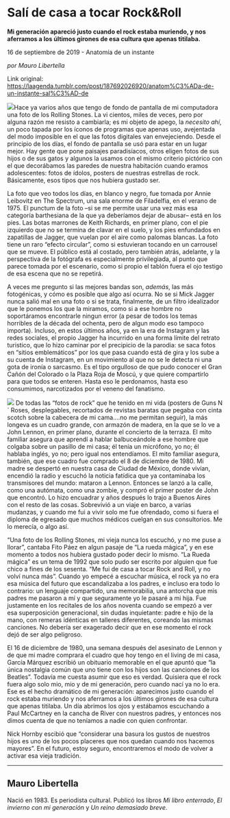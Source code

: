 # Salí de casa a tocar Rock&Roll

**Mi generación apareció justo cuando el rock estaba muriendo, y nos aferramos a los últimos girones de esa cultura que apenas titilaba.**

16 de septiembre de 2019 - Anatomía de un instante

_por Mauro Libertella_

Link original: https://laagenda.tumblr.com/post/187692026920/anatom%C3%ADa-de-un-instante-sal%C3%AD-de

![](https://64.media.tumblr.com/ceb01b86a31d9e69dcec035b75b3f020/ca2d5e4999f7cbda-fd/s500x750/75729a6c44d276928e2270fd5ce47588059b2a10.jpg)Hace ya varios años que tengo de fondo
de pantalla de mi computadora una foto de los Rolling Stones. La vi
cientos, miles de veces, pero por alguna razón me resisto a
cambiarla; es mi objeto de apego, la *necesito
ahí*, un poco tapada por los
íconos de programas que apenas uso, avejentada del modo imposible en
el que las fotos digitales van envejeciendo. Desde el principio de
los días, el fondo de pantalla se usó para estar en un lugar mejor.
Hay gente que pone paisajes paradisíacos, otros eligen fotos de sus
hijos o de sus gatos y algunos la usamos con el mismo criterio
pictórico  con el que decorábamos
las paredes de nuestra habitación cuando eramos adolescentes: fotos
de ídolos, posters de nuestras estrellas de rock. Básicamente, esos
tipos que nos hubiera gustado ser. 



 La foto que veo todos los días, en
blanco y negro, fue tomada por Annie Leibovitz en The Spectrum, una
sala enorme de Filadelfia,
en el verano de 1975. El punctum de la foto –si se me permite usar
una vez más esa categoría barthesiana de la que ya deberíamos
dejar de abusar– está en los pies. Las botas marrones de Keith
Richards, en primer plano, con el pie izquierdo que no se termina de
clavar en el suelo, y los pies enfundados en zapatillas de Jagger,
que vuelan por el aire como palomas blancas. La foto tiene un raro
“efecto circular”, como si estuvieran tocando en un
carrousel que se mueve. El público está al costado, pero también
atrás, adelante, y la perspectiva de la fotógrafa es especialmente
privilegiada, al punto que parece tomada
por el escenario, como si propio
el tablón fuera el ojo testigo de esa escena que no se repetirá.


 A veces me pregunto si las mejores
bandas son, *además*,
las más fotogénicas, y cómo es posible que algo así ocurra. No se
si Mick Jagger nunca salió mal en una foto o si se trata,
finalmente, de  un filtro idealizador que le ponemos los que la
miramos, como si a ese hombre no
soportáramos encontrarle ningun error (a pesar de todos los temas
horribles de la década del ochenta, pero de algun modo eso tampoco
importa). Incluso, en estos últimos años, ya en la era de Instagram
y las redes sociales, el propio Jagger ha incurrido en una forma
límite del retrato turistico, que lo hizo caminar por el precipicio
de la parodia: se saca fotos en “sitios emblemáticos” por
los que pasa cuando está de gira y los sube a su cuenta de
Instagram, en un movimiento al que no se le detecta ni una gota de
ironía o sarcasmo. Es el tipo orgulloso de que pudo conocer el Gran
Cañón del Colorado o la Plaza Roja de Moscú, y que quiere
compartirlo para que todos se enteren. Hasta eso le perdonamos, hasta
eso consumimos, narcotizados por el veneno del fanatismo.


![](https://64.media.tumblr.com/ceb01b86a31d9e69dcec035b75b3f020/ca2d5e4999f7cbda-fd/s500x750/75729a6c44d276928e2270fd5ce47588059b2a10.jpg)
 De todas las “fotos de rock”
que he tenido en
mi vida (posters de Guns N´ Roses, desplegables, recortados
de revistas baratas que pegaba con
cinta scotch sobre la cabecera de mi cama….no me permitan seguir),
la más longeva es un cuadro grande, con armazón de madera, en la
que se lo ve a John Lennon, en primer plano, durante el concierto de
la terraza. El mito familiar asegura que aprendí a hablar
balbuceándole a ese hombre que colgaba sobre un pasillo de mi casa;
él tenía un micrófono, yo no; él hablaba inglés, yo no; pero
igual nos entendíamos. El mito familiar asegura, también, que ese
cuadro fue comprado el 8 de diciembre de 1980. Mi madre se despertó
en nuestra casa de Ciudad de México, donde vivían, encendió la
radio y escuchó la noticia fatídica que ya
contaminaba los transmisores del
mundo: mataron a Lennon. Entonces se lanzó a la calle, como una
autómata, como una zombie, y compró el primer poster de John que
encontró. Lo hizo encuadrar y años después lo trajo a Buenos Aires
con el resto de las cosas. Sobrevivió a un viaje en barco, a varias
mudanzas, y cuando me fui a vivir solo me fue ofrendado, como si
fuera el diploma de egresado que muchos médicos cuelgan en sus
consultorios. Me lo merecía, o algo así.


 “Una foto de los Rolling Stones,
mi vieja nunca los escuchó, y no me puse a llorar”, cantaba
Fito Páez en algun pasaje de “La rueda mágica”, y en ese
momento a todos nos hubiera gustado poder decir lo mismo. “La
Rueda mágica” es un tema de 1992 que solo pudo ser escrito por
alguien que fue chico a fines de los sesenta. “Me fui de casa a
tocar Rock and Roll, y no volví nunca más”. Cuando yo empecé
a escuchar música, el rock ya no era esa música del futuro que
escandalizaba a los padres, e incluso era todo lo contrario: un
lenguaje compartido, una memorabilia, una antorcha que mis padres me
pasaron a mí y que seguramente yo le pasaré a mi hija. Fue
justamente en los recitales de los años noventa cuando se empezó a
ver esa superposición generacional, sin dudas inquietante: padre e
hijo de la mano, con remeras idénticas
en talleres diferentes, coreando las mismas canciones. No debería
ser exagerado decir que en ese momento el rock dejó de ser algo
peligroso.


 El 16 de diciembre de 1980, una semana
después del asesinato de Lennon y de que mi madre comprara el cuadro
que hoy tengo en el living de mi casa, García Márquez escribió un
obituario memorable en el que apuntó que “la única nostalgia
común que uno tiene con los hijos son las canciones de los Beatles”.
Todavía me cuesta asumir que eso es verdad. Quisiera que el rock
fuera algo solo mio, mio y de mi generación, pero cuando nací ya no
lo era. Ese es el hecho dramático de mi generación: aparecimos
justo cuando el rock estaba muriendo y nos aferramos a los últimos
girones de esa cultura que apenas
titilaba. Un día abrimos los ojos
y estábamos escuchando
a Paul McCartney en la cancha  de River con nuestros padres, y
entonces nos dimos cuenta de que no teníamos a nadie con quien
confrontar.


 Nick Hornby escibió que “considerar
una basura los gustos de nuestros hijos es uno de los pocos placeres
que nos quedan cuando nos hacemos mayores”. En el futuro, estoy
seguro, encontraremos el modo de
volver a activar esa vieja
tradición.



---

 Mauro Libertella
-----------------

Nació en 1983. Es periodista cultural. Publicó los libros *Mi libro enterrado*, *El invierno con mi generación* y *Un reino demasiado breve*.


